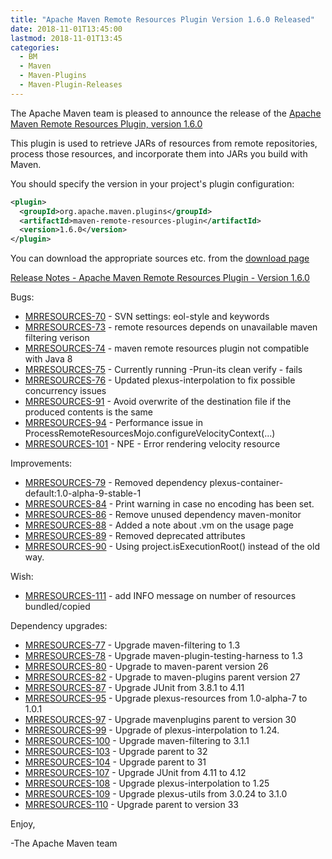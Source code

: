 ```yaml
---
title: "Apache Maven Remote Resources Plugin Version 1.6.0 Released"
date: 2018-11-01T13:45:00
lastmod: 2018-11-01T13:45
categories:
  - BM
  - Maven
  - Maven-Plugins
  - Maven-Plugin-Releases
---
```

The Apache Maven team is pleased to announce the release of the 
[Apache Maven Remote Resources Plugin, version 1.6.0](https://maven.apache.org/plugins/maven-remote-resources-plugin/)


This plugin is used to retrieve JARs of resources from remote repositories,
process those resources, and incorporate them into JARs you build with Maven.

You should specify the version in your project's plugin configuration:

```xml
<plugin>
  <groupId>org.apache.maven.plugins</groupId>
  <artifactId>maven-remote-resources-plugin</artifactId>
  <version>1.6.0</version>
</plugin>
```
You can download the appropriate sources etc. from the [download page](https://maven.apache.org/plugins/maven-remote-resources-plugin/download.cgi)

<!-- more -->

[Release Notes - Apache Maven Remote Resources Plugin - Version 1.6.0](https://issues.apache.org/jira/secure/ReleaseNote.jspa?projectId=12317825&version=12331230&styleName=Text)

Bugs:

 * [MRRESOURCES-70](https://issues.apache.org/jira/browse/MRRESOURCES-70) - SVN settings: eol-style and keywords
 * [MRRESOURCES-73](https://issues.apache.org/jira/browse/MRRESOURCES-73) - remote resources depends on unavailable maven filtering verison
 * [MRRESOURCES-74](https://issues.apache.org/jira/browse/MRRESOURCES-74) - maven remote resources plugin not compatible with Java 8
 * [MRRESOURCES-75](https://issues.apache.org/jira/browse/MRRESOURCES-75) - Currently running -Prun-its clean verify - fails
 * [MRRESOURCES-76](https://issues.apache.org/jira/browse/MRRESOURCES-76) - Updated plexus-interpolation to fix possible concurrency issues
 * [MRRESOURCES-91](https://issues.apache.org/jira/browse/MRRESOURCES-91) - Avoid overwrite of the destination file if the produced contents is the same
 * [MRRESOURCES-94](https://issues.apache.org/jira/browse/MRRESOURCES-94) - Performance issue in ProcessRemoteResourcesMojo.configureVelocityContext(...)
 * [MRRESOURCES-101](https://issues.apache.org/jira/browse/MRRESOURCES-101) - NPE - Error rendering velocity resource

Improvements:

 * [MRRESOURCES-79](https://issues.apache.org/jira/browse/MRRESOURCES-79) - Removed dependency plexus-container-default:1.0-alpha-9-stable-1
 * [MRRESOURCES-84](https://issues.apache.org/jira/browse/MRRESOURCES-84) - Print warning in case no encoding has been set.
 * [MRRESOURCES-86](https://issues.apache.org/jira/browse/MRRESOURCES-86) - Remove unused dependency maven-monitor
 * [MRRESOURCES-88](https://issues.apache.org/jira/browse/MRRESOURCES-88) - Added a note about .vm on the usage page
 * [MRRESOURCES-89](https://issues.apache.org/jira/browse/MRRESOURCES-89) - Removed deprecated attributes
 * [MRRESOURCES-90](https://issues.apache.org/jira/browse/MRRESOURCES-90) - Using project.isExecutionRoot() instead of the old way.

Wish:

 * [MRRESOURCES-111](https://issues.apache.org/jira/browse/MRRESOURCES-111) - add INFO message on number of resources bundled/copied

Dependency upgrades:

 * [MRRESOURCES-77](https://issues.apache.org/jira/browse/MRRESOURCES-77) - Upgrade maven-filtering to 1.3
 * [MRRESOURCES-78](https://issues.apache.org/jira/browse/MRRESOURCES-78) - Upgrade maven-plugin-testing-harness to 1.3
 * [MRRESOURCES-80](https://issues.apache.org/jira/browse/MRRESOURCES-80) - Upgrade to maven-parent version 26
 * [MRRESOURCES-82](https://issues.apache.org/jira/browse/MRRESOURCES-82) - Upgrade to maven-plugins parent version 27
 * [MRRESOURCES-87](https://issues.apache.org/jira/browse/MRRESOURCES-87) - Upgrade JUnit from 3.8.1 to 4.11
 * [MRRESOURCES-95](https://issues.apache.org/jira/browse/MRRESOURCES-95) - Upgrade plexus-resources from 1.0-alpha-7 to 1.0.1
 * [MRRESOURCES-97](https://issues.apache.org/jira/browse/MRRESOURCES-97) - Upgrade mavenplugins parent to version 30
 * [MRRESOURCES-99](https://issues.apache.org/jira/browse/MRRESOURCES-99) - Upgrade of plexus-interpolation to 1.24.
 * [MRRESOURCES-100](https://issues.apache.org/jira/browse/MRRESOURCES-100) - Upgrade maven-filtering to 3.1.1
 * [MRRESOURCES-103](https://issues.apache.org/jira/browse/MRRESOURCES-103) - Upgrade parent to 32
 * [MRRESOURCES-104](https://issues.apache.org/jira/browse/MRRESOURCES-104) - Upgrade parent to 31
 * [MRRESOURCES-107](https://issues.apache.org/jira/browse/MRRESOURCES-107) - Upgrade JUnit from 4.11 to 4.12
 * [MRRESOURCES-108](https://issues.apache.org/jira/browse/MRRESOURCES-108) - Upgrade plexus-interpolation to 1.25
 * [MRRESOURCES-109](https://issues.apache.org/jira/browse/MRRESOURCES-109) - Upgrade plexus-utils from 3.0.24 to 3.1.0
 * [MRRESOURCES-110](https://issues.apache.org/jira/browse/MRRESOURCES-110) - Upgrade parent to version 33

Enjoy,

-The Apache Maven team

